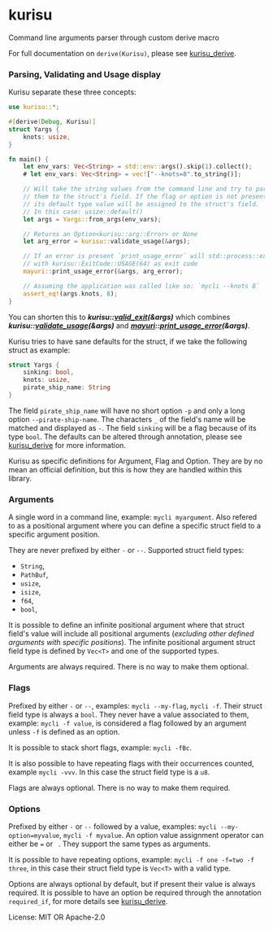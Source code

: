 # kurisu

Command line arguments parser through custom derive macro

For full documentation on `derive(Kurisu)`, please see [kurisu_derive](../kurisu_derive/index.html).

### Parsing, Validating and Usage display
Kurisu separate these three concepts:
```rust
use kurisu::*;

#[derive(Debug, Kurisu)]
struct Yargs {
    knots: usize,
}

fn main() {
    let env_vars: Vec<String> = std::env::args().skip(1).collect();
    # let env_vars: Vec<String> = vec!["--knots=8".to_string()];

    // Will take the string values from the command line and try to parse them and assign
    // them to the struct's field. If the flag or option is not present then
    // its default type value will be assigned to the struct's field.
    // In this case: usize::default()
    let args = Yargs::from_args(env_vars);

    // Returns an Option<kurisu::arg::Error> or None
    let arg_error = kurisu::validate_usage(&args);

    // If an error is present `print_usage_error` will std::process::exit()
    // with kurisu::ExitCode::USAGE(64) as exit code
    mayuri::print_usage_error(&args, arg_error);

    // Assuming the application was called like so: `mycli --knots 8`
    assert_eq!(args.knots, 8);
}
```
You can shorten this to **_kurisu::[valid_exit](fn.valid_exit.html)(&args)_**
which combines **_kurisu::[validate_usage](fn.validate_usage.html)(&args)_** and
**_[mayuri](mayuri/index.html)::[print_usage_error](mayuri/fn.print_usage_error.html)(&args)_**.

Kurisu tries to have sane defaults for the struct, if we take the following struct as example:
```rust
struct Yargs {
    sinking: bool,
    knots: usize,
    pirate_ship_name: String
}
```
The field `pirate_ship_name` will have no short option `-p` and only a long
option `--pirate-ship-name`. The characters `_` of the field's name will be matched
and displayed as `-`. The field `sinking` will be a flag because of its type `bool`.
The defaults can be altered through annotation,
please see [kurisu_derive](../kurisu_derive/index.html) for more information.

Kurisu as specific definitions for Argument, Flag and Option. They are by no mean an official
definition, but this is how they are handled within this library.

### Arguments
A single word in a command line, example: `mycli myargument`. Also refered to as a positional
argument where you can define a specific struct field to a specific argument position.

They are never prefixed by either `-` or `--`. Supported struct field types:
- `String`,
- `PathBuf`,
- `usize`,
- `isize`,
- `f64`,
- `bool`,

It is possible to define an infinite positional argument where that struct field's value will
include all positional arguments (_excluding other defined arguments with specific positions_).
The infinite positional argument struct field type is defined by `Vec<T>` and one of the
supported types.

Arguments are always required. There is no way to make them optional.

### Flags
Prefixed by either `-` or `--`, examples: `mycli --my-flag`, `mycli -f`. Their struct field type
is always a `bool`. They never have a value associated to them, example: `mycli -f value`,
is considered a flag followed by an argument unless `-f` is defined as an option.

It is possible to stack short flags, example: `mycli -fBc`.

It is also possible to have repeating flags with their occurrences counted,
example `mycli -vvv`. In this case the struct field type is a `u8`.

Flags are always optional. There is no way to make them required.

### Options
Prefixed by either `-` or `--` followed by a value, examples: `mycli --my-option=myvalue`,
`mycli -f myvalue`. An option value assignment operator can either be `=` or ` `.
They support the same types as arguments.

It is possible to have repeating options, example: `mycli -f one -f=two -f three`,
in this case their struct field type is `Vec<T>` with a valid type.

Options are always optional by default, but if present their value is always required.
It is possible to have an option be required through the annotation `required_if`,
for more details see [kurisu_derive](../kurisu_derive/index.html).


License: MIT OR Apache-2.0
